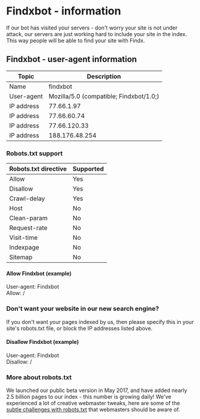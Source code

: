 # Findxbot - information
If our bot has visited your servers - don't worry your site is not under attack, our servers are just working hard to include your site in the index. This way people will be able to find your site with Findx.

## Findxbot - user-agent information 

| Topic | Description |  
| ---- | ---- |  
| Name | findxbot |    
| User-agent | Mozilla/5.0 (compatible; Findxbot/1.0;) | 
| IP address | 77.66.1.97 |
| IP address | 77.66.60.74 |
| IP address | 77.66.120.33 |
| IP address | 188.176.48.254 |
  
### Robots.txt support
| Robots.txt directive | Supported |  
| ---- | ---- |  
| Allow | Yes |  
| Disallow | Yes |  
| Crawl-delay | Yes |  
| Host | No |  
| Clean-param | No |  
| Request-rate | No |  
| Visit-time | No |  
| Indexpage | No |  
| Sitemap | No |

#### Allow Findxbot (example)  
User-agent: Findxbot  
Allow: /  


### Don't want your website in our new search engine?  
If you don't want your pages indexed by us, then please specify this in your site's robots.txt file, or block the IP addresses listed above.

#### Disallow Findxbot (example)   
User-agent: Findxbot  
Disallow: /

### More about robots.txt
We launched our public beta version in May 2017, and have added nearly 2.5 billion pages to our index - this number is growing daily! We've experienced a lot of creative webmaster tweaks, here are some of the [subtle challenges with robots.txt](https://www.privacore.com/2016/08/30/robots-txt-subtle-challenges/) that webmasters should be aware of.
